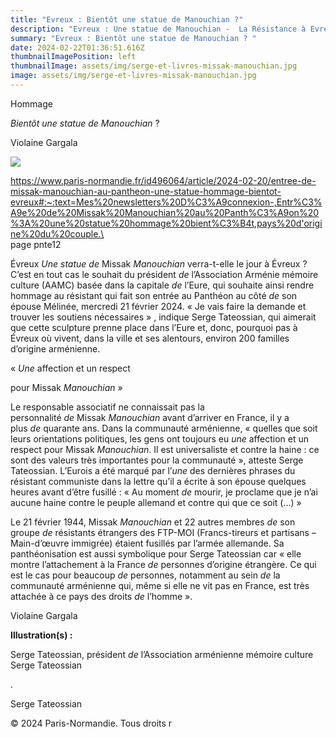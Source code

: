 ```yaml
---
title: "Evreux : Bientôt une statue de Manouchian ?"
description: "Evreux : Une statue de Manouchian -  La Résistance à Evreux "
summary: "Evreux : Bientôt une statue de Manouchian ? "
date: 2024-02-22T01:36:51.616Z
thumbnailImagePosition: left
thumbnailImage: assets/img/serge-et-livres-missak-manouchian.jpg
image: assets/img/serge-et-livres-missak-manouchian.jpg
---
```

<!--StartFragment-->

Hommage

*Bientôt* *une* *statue* *de* *Manouchian* ?

Violaine Gargala

![](https://nouveau.europresse.com/Pdf/Thumb?imageIndex=0&id=pdf%B720240221%B7PAN_P%B7pnte12)

https://www.paris-normandie.fr/id496064/article/2024-02-20/entree-de-missak-manouchian-au-pantheon-une-statue-hommage-bientot-evreux#:~:text=Mes%20newsletters%20D%C3%A9connexion-,Entr%C3%A9e%20de%20Missak%20Manouchian%20au%20Panth%C3%A9on%20%3A%20une%20statue%20hommage%20bient%C3%B4t,pays%20d'origine%20du%20couple.\
\
page pnte12

Évreux *Une* *statue* *de* Missak *Manouchian* verra-t-elle le jour à Évreux ? C’est en tout cas le souhait du président *de* l’Association Arménie mémoire culture (AAMC) basée dans la capitale *de* l’Eure, qui souhaite ainsi rendre hommage au résistant qui fait son entrée au Panthéon au côté *de* son épouse Mélinée, mercredi 21 février 2024. « Je vais faire la demande et trouver les soutiens nécessaires » , indique Serge Tateossian, qui aimerait que cette sculpture prenne place dans l’Eure et, donc, pourquoi pas à Évreux où vivent, dans la ville et ses alentours, environ 200 familles d’origine arménienne.

« *Une* affection et un respect

pour Missak *Manouchian* »

Le responsable associatif ne connaissait pas la personnalité *de* Missak *Manouchian* avant d’arriver en France, il y a plus *de* quarante ans. Dans la communauté arménienne, « quelles que soit leurs orientations politiques, les gens ont toujours eu *une* affection et un respect pour Missak *Manouchian*. Il est universaliste et contre la haine : ce sont des valeurs très importantes pour la communauté », atteste Serge Tateossian. L’Eurois a été marqué par l’*une* des dernières phrases du résistant communiste dans la lettre qu’il a écrite à son épouse quelques heures avant d’être fusillé : « Au moment *de* mourir, je proclame que je n’ai aucune haine contre le peuple allemand et contre qui que ce soit (…) »

Le 21 février 1944, Missak *Manouchian* et 22 autres membres *de* son groupe *de* résistants étrangers des FTP-MOI (Francs-tireurs et partisans – Main-d’œuvre immigrée) étaient fusillés par l’armée allemande. Sa panthéonisation est aussi symbolique pour Serge Tateossian car « elle montre l’attachement à la France *de* personnes d’origine étrangère. Ce qui est le cas pour beaucoup *de* personnes, notamment au sein *de* la communauté arménienne qui, même si elle ne vit pas en France, est très attachée à ce pays des droits *de* l’homme ».

Violaine Gargala

**Illustration(s) :**

Serge Tateossian, président *de* l’Association arménienne mémoire culture Serge Tateossian

. 

Serge Tateossian

[](<>)© 2024 Paris-Normandie. Tous droits r



<!--EndFragment-->